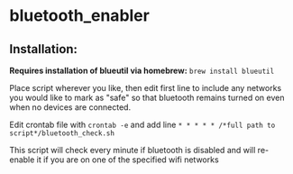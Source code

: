 # bluetooth_enabler

## Installation:

**Requires installation of blueutil via homebrew:** `brew install blueutil`

Place script wherever you like, then edit first line to include any networks you would like to mark as "safe" so that bluetooth remains turned on even when no devices are connected. 

Edit crontab file with `crontab -e` and add line `* * * * * /*full path to script*/bluetooth_check.sh`

This script will check every minute if bluetooth is disabled and will re-enable it if you are on one of the specified wifi networks
